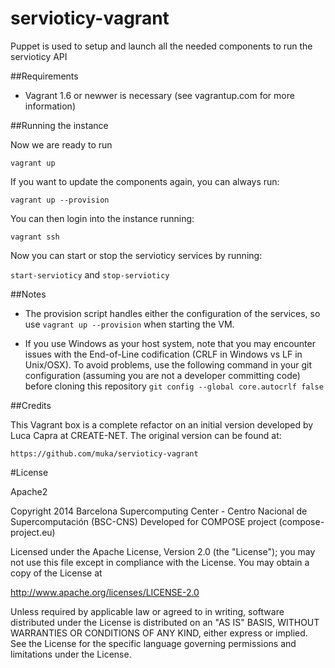 servioticy-vagrant
==================

Puppet is used to setup and launch all the needed components to run the servioticy API


##Requirements
* Vagrant 1.6 or newwer is necessary (see vagrantup.com for more information)

##Running  the instance

Now we are ready to run

`vagrant up`

If you want to update the components again, you can always run:

`vagrant up --provision`


You can then login into the instance running:

`vagrant ssh`

Now you can start or stop the servioticy services by running:

`start-servioticy` and `stop-servioticy`

##Notes

- The provision script handles either the configuration of the services, so use
`vagrant up --provision` when starting the VM.

- If you use Windows as your host system, note that you may encounter issues with the End-of-Line codification (CRLF in Windows vs LF in Unix/OSX). To avoid problems, use the following command in your git configuration (assuming you are not a developer committing code) before cloning this repository
`git config --global core.autocrlf false`


##Credits

This Vagrant box is a complete refactor on an initial version developed by Luca Capra at CREATE-NET.
The original version can be found at:

`https://github.com/muka/servioticy-vagrant`


#License

Apache2

Copyright 2014 Barcelona Supercomputing Center - Centro Nacional de Supercomputación (BSC-CNS)
Developed for COMPOSE project (compose-project.eu)

Licensed under the Apache License, Version 2.0 (the "License");
you may not use this file except in compliance with the License.
You may obtain a copy of the License at

http://www.apache.org/licenses/LICENSE-2.0

Unless required by applicable law or agreed to in writing, software
distributed under the License is distributed on an "AS IS" BASIS,
WITHOUT WARRANTIES OR CONDITIONS OF ANY KIND, either express or implied.
See the License for the specific language governing permissions and
limitations under the License.
